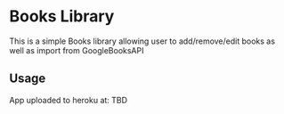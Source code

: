 # Books Library
This is a simple Books library allowing user to add/remove/edit books as well as import from GoogleBooksAPI


## Usage

App uploaded to heroku at: TBD
  